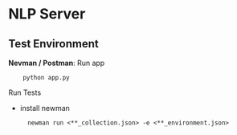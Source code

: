 # NLP Server

## Test Environment

**Nevman / Postman**:
Run app

        python app.py

Run Tests
* install newman

        newman run <**_collection.json> -e <**_environment.json>

